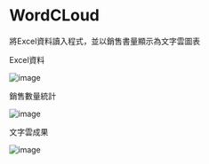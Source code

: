 # WordCLoud
將Excel資料讀入程式，並以銷售書量顯示為文字雲圖表

Excel資料

![image](https://user-images.githubusercontent.com/117274027/205594259-9c0a292a-1093-4661-83ca-9d3849a8fade.png)

銷售數量統計

![image](https://user-images.githubusercontent.com/117274027/205594464-e614c1c5-a390-48c1-9247-1cbd1d19e1c0.png)

文字雲成果

![image](https://user-images.githubusercontent.com/117274027/205595577-cf546408-218e-4f8a-9c29-9cdc1839f762.png)
